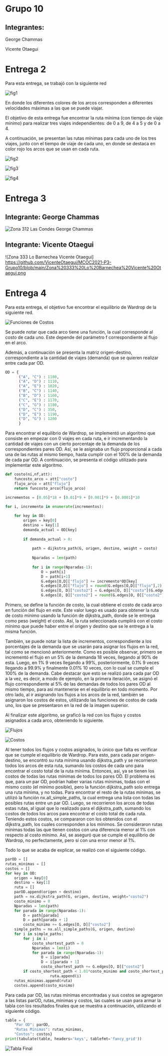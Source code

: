 # Grupo 10
## Integrantes:
George Chammas

Vicente Otaegui



# Entrega 2


Para esta entrega, se trabajó con la siguiente red

![fig1](https://github.com/GeoChammas/MCOC2021-P3-Grupo10/blob/main/Entrega%202/fig1.png)

En donde los diferentes colores de los arcos corresponden a diferentes velocidades máximas a las que se puede viajar. 

El objetivo de esta entrega fue encontrar la ruta mínima (con tiempo de viaje mínimo) para realizar tres viajes independientes: de 0 a 9, de 4 a 5 y de 0 a 4.

A continuación, se presentan las rutas mínimas para cada uno de los tres viajes, junto con el tiempo de viaje de cada uno, en donde se destaca en color rojo los arcos que se usan en cada ruta.


![fig2](https://github.com/GeoChammas/MCOC2021-P3-Grupo10/blob/main/Entrega%202/fig2.png)

![fig3](https://github.com/GeoChammas/MCOC2021-P3-Grupo10/blob/main/Entrega%202/fig3.png)

![fig4](https://github.com/GeoChammas/MCOC2021-P3-Grupo10/blob/main/Entrega%202/fig4.png)


# Entrega 3

## Integrante: George Chammas

![Zona 312 Las Condes George Chammas](https://github.com/GeoChammas/MCOC2021-P3-Grupo10/blob/main/Zona%20312%20Las%20Condes%20George%20Chammas.png)


## Integrante: Vicente Otaegui

![Zona 333 Lo Barnechea Vicente Otaegui] https://github.com/VicenteOtaegui/MCOC2021-P3-Grupo10/blob/main/Zona%20333%20Lo%20Barnechea%20Vicente%20Otaegui.png


# Entrega 4

Para esta entrega, el objetivo fue encontrar el equilibrio de Wardrop de la siguiente red.

![Funciones de Costos](https://github.com/GeoChammas/MCOC2021-P3-Grupo10/blob/main/Entrega%204/Funciones%20de%20Costos.png)

Se puede notar que cada arco tiene una función, la cual corresponde al costo de cada uno. Este depende del parámetro f correspondiente al flujo en el arco.

Además, a continuación se presenta la matriz origen-destino, correspondiente a la cantidad de viajes (demanda) que se quieren realizar entre cada par OD.

```python
OD = {
      ("A", "C") : 1100,
      ("A", "D") : 1110,
      ("A", "E") : 1020,
      ("B", "C") : 1140,
      ("B", "D") : 1160,
      ("C", "E") : 1170,
      ("C", "G") : 1180,
      ("D", "C") : 350,
      ("D", "E") : 1190,
      ("D", "G") : 1200
      }
```


Para encontrar el equilibrio de Wardrop, se implementó un algoritmo que consiste en empezar con 0 viajes en cada ruta, e ir incrementando la cantidad de viajes con un cierto porcentaje de la demanda de los correspondientes pares OD. Así, se le asignaba un flujo proporcional a cada una de las rutas al mismo tiempo, hasta cumplir con el 100% de la demanda de cada par OD. A continuación, se presenta el código utilizado para implementar este algoritmo.

```python
def costo(ni,nf,att):
    funcosto_arco = att["costo"]
    flujo_arco = att["flujo"]
    return funcosto_arco(flujo_arco)

incrementos = [0.05]*18 + [0.01]*9 + [0.001]*9 + [0.0001]*10

for i, incremento in enumerate(incrementos):
    
    for key in OD:
        origen = key[0]
        destino = key[1]
        demanda_actual = OD[key]
    
        if demanda_actual > 0:
        
            path = dijkstra_path(G, origen, destino, weight = costo)
        
            Nparadas = len(path)
            
            for i in range(Nparadas-1):
                O = path[i]
                D = path[i+1]
                G.edges[O,D]["flujo"] += incremento*OD[key]
                G.edges[O,D]["flujo"] = round(G.edges[O,D]["flujo"],2)
                G.edges[O, D]["costo2"] = G.edges[O, D]["costo"](G.edges[O, D]["flujo"])
                G.edges[O, D]["costo2"] = round(G.edges[O, D]["costo2"],2)
```

Primero, se define la función de costo, la cual obtiene el costo de cada arco en función del flujo en este. Este valor luego es usado para obtener la ruta de costo mínimo usando la función de dijkstra_path, donde se le entrega como peso (weight) el costo. Así, la ruta seleccionada cumplirá con el costo mínimo que puede haber entre el origen y destino que se le entrega a la misma función.

También, se puede notar la lista de incrementos, correspondiente a los porcentajes de la demanda que se usarán para asignar los flujos en la red, tal como se mencionó anteriormente. Como es posible observar, primero se incrementó el flujo en un 5% de la demanda 18 veces, llegando al 90% de esta. Luego, en 1% 9 veces llegando a 99%, posteriormente, 0.1% 9 veces llegando a 99.9% y finalmente 0.01% 10 veces, con lo cual se cumple el 100% de la demanda. Cabe destacar que esto se realizó para cada par OD a la vez, es decir, a modo de ejemplo, en la primera iteración, se asignó el flujo correspondiente al 5% de las demandas de todos los pares OD al mismo tiempo, para así mantenerse en el equilibrio en todo momento. Por otro lado, al ir asignando los flujos a los arcos de la red, también se asignaron los costos de estos, utilizando las funciones de costos de cada uno, los que se presentaron en la red de la imagen superior.


Al finalizar este algoritmo, se graficó la red con los flujos y costos asignados a cada arco, obteniendo lo siguiente.

![Flujos](https://github.com/GeoChammas/MCOC2021-P3-Grupo10/blob/main/Entrega%204/Flujos.png)


![Costos](https://github.com/GeoChammas/MCOC2021-P3-Grupo10/blob/main/Entrega%204/Costos.png)



Al tener todos los flujos y costos asignados, lo único que falta es verificar que se cumple el equilibrio de Wardrop. Para esto, para cada par origen-destino, se encontró su ruta mínima usando dijkstra_path y se recorrieron todos los arcos de esta ruta, sumando los costos de cada uno para encontrar el costo total de la ruta mínima. Entonces, así, ya se tienen los costos de todas las rutas mínimas de todos los pares OD. El problema es que, para un par OD, podrían haber varias rutas mínimas, todas con el mismo costo (el mínimo posible), pero la función dijkstra_path solo entrega una ruta mínima, y no todas. Para encontrar el resto de la rutas mínimas, se utilizó la función nx.all_simple_paths, la cual entrega una lista con todas las posibles rutas entre un par OD. Luego, se recorrieron los arcos de todas estas rutas, al igual que lo realizado para el dijkstra_path, sumando los costos de todos los arcos para encontrar el costo total de cada ruta. Teniendo estos costos, se compararon con los obtenidos con el dijkstra_path, los cuales corresponden a los mínimos. Se consideraron rutas mínimas todas las que tienen costos con una diferencia menor al 1% con respecto al costo mínimo. Así, se aseguró que se cumple el equilibrio de Wardrop, no perfectamente, pero sí con una error menor al 1%. 

Todo lo que se acaba de explicar, se realizó con el siguiente código.

```python
parOD = []
rutas_minimas = []
costos = []
for key in OD:
    origen = key[0]
    destino = key[1]
    ruta = []
    parOD.append(origen + destino)
    path = nx.dijkstra_path(G, origen, destino, weight="costo2")
    costo_minimo = 0
    Nparadas = len(path)
    for parada in range(Nparadas-1):
        O = path[parada]
        D = path[parada + 1]
        costo_minimo += G.edges[O, D]["costo2"]
    simple_paths = nx.all_simple_paths(G, origen, destino)
    for i in simple_paths:
        for j in i:
            costo_shortest_path = 0
            Nparadas = len(i)
            for parada in range(Nparadas-1):
                O = i[parada]
                D = i[parada + 1]
                costo_shortest_path += G.edges[O, D]["costo2"]
        if costo_shortest_path < 1.01*costo_minimo and costo_shortest_path > 0.99*costo_minimo:
                    ruta.append(i)
    rutas_minimas.append(ruta)
    costos.append(costo_minimo)
```

Para cada par OD, las rutas mínimas encontradas y sus costos se agregaron a las listas parOD, rutas_minimas y costos, las cuales se usan para armar la tabla con los resultados finales que se muestra a continuación, utilizando el siguiente código.

```python
table = {
    "Par OD": parOD,
    "Rutas Mínimas": rutas_minimas,
    "Costos": costos}     
print(tabulate(table, headers='keys', tablefmt='fancy_grid'))
```


![Tabla Final](https://github.com/GeoChammas/MCOC2021-P3-Grupo10/blob/main/Entrega%204/Tabla%20Final.png)
